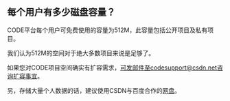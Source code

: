 ## 每个用户有多少磁盘容量？

CODE平台每个用户可免费使用的容量为512M，此容量包括公开项目及私有项目。

我们认为512M的空间对于绝大多数项目来说是足够了。

如果您对CODE项目空间确实有扩容需求，可发邮件至codesupport@csdn.net咨询扩容事宜。

另，存储大量个人数据的话，建议使用CSDN与百度合作的[网盘](http://yun.baidu.com/xcloud/csdn/pan)。